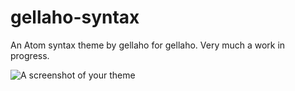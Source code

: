 # gellaho-syntax

An Atom syntax theme by gellaho for gellaho.  Very much a work in progress.

![A screenshot of your theme](https://f.cloud.github.com/assets/69169/2289498/4c3cb0ec-a009-11e3-8dbd-077ee11741e5.gif)
